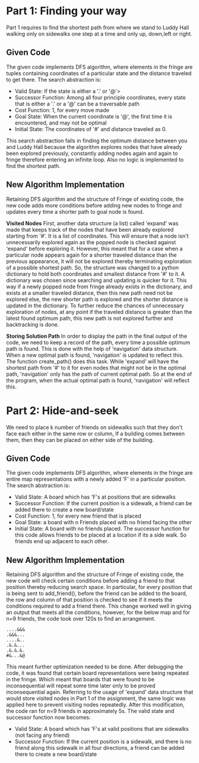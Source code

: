 # Part 1: Finding your way 

Part 1 requires to find the shortest path from where we stand to Luddy Hall walking only on sidewalks one step at a time and only up, down,left or right.
## Given Code
The given code implements DFS algorithm, where elements in the fringe are tuples containing coordinates of a particular state and the distance traveled to get there. The search abstraction is:
* Valid State: If the state is either a '.' or '@'>
* Successor Function: Among all four principle coordinates, every state that is either a '.' or a '@' can be a traversable path
* Cost Function: 1, for every move made
* Goal State: When the current coordinate is '@', the first time it is encountered, and may not be optimal
* Initial State: The coordinates of '#' and distance traveled as 0.
 
 This search abstraction fails in finding the optimum distance between you and Luddy Hall because the algorithm explores nodes that have already been explored previously, constantly adding nodes again and again to fringe therefore entering an infinite loop. Also no logic is implemented to find the shortest path. 
## New Algorithm Implementation

Retaining DFS algorithm and the structure of Fringe of existing code, the new code adds more conditions before adding new nodes to fringe and updates every time a shorter path to goal node is found.

**Visited Nodes**
First, another data structure (a list) called 'expand' was made that keeps track of the nodes that have been already explored starting from '#'. It is a list of coordinates. This will ensure that a node isn't unnecessarily explored again as the popped node is checked against 'expand' before exploring it. However, this meant that for a case when a particular node appears again for a shorter traveled distance than the previous appearance, it will not be explored thereby terminating exploration of a possible shortest path. 
So, the structure was changed to a python dictionary to hold both coordinates and smallest distance from '#' to it. A dictionary was chosen since searching and updating is quicker for it. This way if a newly popped node from fringe already exists in the dictionary, and exists at a smaller traveled distance, then this new path need not be explored else, the new shorter path is explored and the shorter distance is updated in the dictionary. 
To further reduce the chances of unnecessary exploration of nodes, at any point if the traveled distance is greater than the latest found optimum path, this new path is not explored further and backtracking is done.

**Storing Solution Path**
In order to display the path in the final output of the code, we need to keep a record of the path, every time a possible optimum path is found. This is done with the help of 'navigation' data structure. When a new optimal path is found, 'navigation' is updated to reflect this. The function create_path() does this task. While 'expand' will have the shortest path from '#' to it for even nodes that might not be in the optimal path, 'navigation' only has the path of current optimal path. So at the end of the program, when the actual optimal path is found, 'navigation' will reflect this.
# Part 2: Hide-and-seek
We need to place k number of friends on sidewalks such that they don't face each either in the same row or column, If a building comes between them, then they can be placed on either side of the building. 
## Given Code
The given code implements DFS algorithm, where elements in the fringe are entire map representations with a newly added 'F' in a particular position. The search abstraction is:
* Valid State: A board which has 'F's at positions that are sidewalks 
* Successor Function: If the current position is a sidewalk,  a friend can be added there to create a new board/state
* Cost Function: 1, for every new friend that is placed
* Goal State: a board with n Friends placed with no friend facing the other
* Initial State: A board with no friends placed.
The successor function for this code allows friends to be placed at a location if its a side walk. So friends end up adjacent to each other.
## New Algorithm Implementation

Retaining DFS algorithm and the structure of Fringe of existing code, the new code will check certain conditions before adding a friend to that position thereby reducing search space. In particular, for every position that is being sent to add_friend(), before the friend can be added to the board, the row and column of that position is checked to see if it meets the conditions required to add a friend there. 
This change worked well in giving an output that meets all the conditions, however, for the below map and for n=9 friends, the code took over 120s to find an arrangement. 
```
....&&&
.&&&... 
....&..
.&.&...
.&.&.&.
#&...&@
```
This meant further optimization needed to be done. After debugging the code, it was found that certain board representations were being repeated in the fringe. Which meant that boards that were found to be inconsequential will repeat some time later only to be proved inconsequential again. Referring to the usage of 'expand' data structure that would store visited nodes in Part 1 of the assignment, the same logic was applied here to prevent visiting nodes repeatedly. After this modification, the code ran for n=9 friends in approximately 5s. The valid state and successor function now becomes:
* Valid State: A board which has 'F's at valid positions that are sidewalks (not facing any friend)
* Successor Function: If the current position is a sidewalk,  and there is no friend along this sidewalk in all four directions, a friend can be added there to create a new board/state
